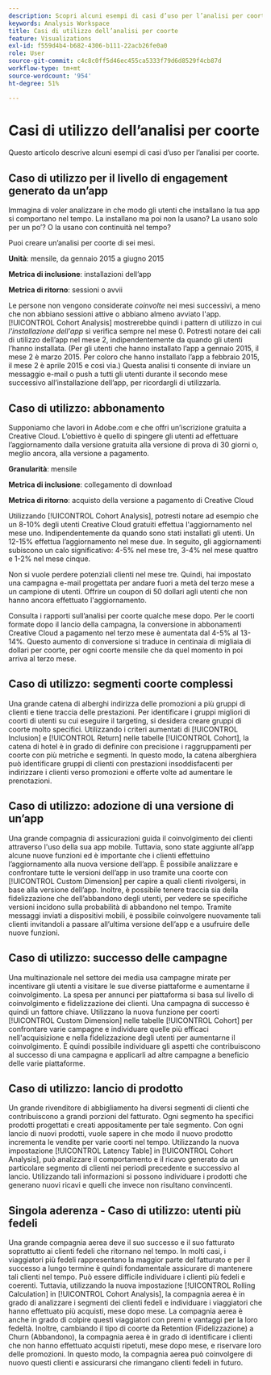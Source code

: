 ```yaml
---
description: Scopri alcuni esempi di casi d’uso per l’analisi per coorte.
keywords: Analysis Workspace
title: Casi di utilizzo dell’analisi per coorte
feature: Visualizations
exl-id: f559d4b4-b682-4306-b111-22acb26fe0a0
role: User
source-git-commit: c4c8c0ff5d46ec455ca5333f79d6d8529f4cb87d
workflow-type: tm+mt
source-wordcount: '954'
ht-degree: 51%

---
```


# Casi di utilizzo dell’analisi per coorte

Questo articolo descrive alcuni esempi di casi d’uso per l’analisi per coorte.

## Caso di utilizzo per il livello di engagement generato da un’app

Immagina di voler analizzare in che modo gli utenti che installano la tua app si comportano nel tempo. La installano ma poi non la usano? La usano solo per un po’? O la usano con continuità nel tempo?

Puoi creare un’analisi per coorte di sei mesi.

**Unità**: mensile, da gennaio 2015 a giugno 2015

**Metrica di inclusione**: installazioni dell’app

**Metrica di ritorno**: sessioni o avvii

Le persone non vengono considerate *coinvolte* nei mesi successivi, a meno che non abbiano sessioni attive o abbiano almeno avviato l&#39;app. [!UICONTROL Cohort Analysis] mostrerebbe quindi i pattern di utilizzo in cui *l&#39;installazione dell&#39;app* si verifica sempre nel mese 0. Potresti notare dei cali di utilizzo dell’app nel mese 2, indipendentemente da quando gli utenti l’hanno installata. (Per gli utenti che hanno installato l’app a gennaio 2015, il mese 2 è marzo 2015. Per coloro che hanno installato l’app a febbraio 2015, il mese 2 è aprile 2015 e così via.) Questa analisi ti consente di inviare un messaggio e-mail o push a tutti gli utenti durante il secondo mese successivo all’installazione dell’app, per ricordargli di utilizzarla.

## Caso di utilizzo: abbonamento

Supponiamo che lavori in Adobe.com e che offri un’iscrizione gratuita a Creative Cloud. L’obiettivo è quello di spingere gli utenti ad effettuare l’aggiornamento dalla versione gratuita alla versione di prova di 30 giorni o, meglio ancora, alla versione a pagamento.

**Granularità**: mensile

**Metrica di inclusione**: collegamento di download

**Metrica di ritorno**: acquisto della versione a pagamento di Creative Cloud

Utilizzando [!UICONTROL Cohort Analysis], potresti notare ad esempio che un 8-10% degli utenti Creative Cloud gratuiti effettua l&#39;aggiornamento nel mese uno. Indipendentemente da quando sono stati installati gli utenti. Un 12-15% effettua l’aggiornamento nel mese due. In seguito, gli aggiornamenti subiscono un calo significativo: 4-5% nel mese tre, 3-4% nel mese quattro e 1-2% nel mese cinque.

Non si vuole perdere potenziali clienti nel mese tre. Quindi, hai impostato una campagna e-mail progettata per andare fuori a metà del terzo mese a un campione di utenti. Offrire un coupon di 50 dollari agli utenti che non hanno ancora effettuato l&#39;aggiornamento.

Consulta i rapporti sull’analisi per coorte qualche mese dopo. Per le coorti formate dopo il lancio della campagna, la conversione in abbonamenti Creative Cloud a pagamento nel terzo mese è aumentata dal 4-5% al 13-14%. Questo aumento di conversione si traduce in centinaia di migliaia di dollari per coorte, per ogni coorte mensile che da quel momento in poi arriva al terzo mese.

## Caso di utilizzo: segmenti coorte complessi

Una grande catena di alberghi indirizza delle promozioni a più gruppi di clienti e tiene traccia delle prestazioni. Per identificare i gruppi migliori di coorti di utenti su cui eseguire il targeting, si desidera creare gruppi di coorte molto specifici. Utilizzando i criteri aumentati di [!UICONTROL Inclusion] e [!UICONTROL Return] nelle tabelle [!UICONTROL Cohort], la catena di hotel è in grado di definire con precisione i raggruppamenti per coorte con più metriche e segmenti. In questo modo, la catena alberghiera può identificare gruppi di clienti con prestazioni insoddisfacenti per indirizzare i clienti verso promozioni e offerte volte ad aumentare le prenotazioni.

## Caso di utilizzo: adozione di una versione di un’app

Una grande compagnia di assicurazioni guida il coinvolgimento dei clienti attraverso l&#39;uso della sua app mobile. Tuttavia, sono state aggiunte all’app alcune nuove funzioni ed è importante che i clienti effettuino l’aggiornamento alla nuova versione dell’app. È possibile analizzare e confrontare tutte le versioni dell’app in uso tramite una coorte con [!UICONTROL Custom Dimension] per capire a quali clienti rivolgersi, in base alla versione dell’app. Inoltre, è possibile tenere traccia sia della fidelizzazione che dell’abbandono degli utenti, per vedere se specifiche versioni incidono sulla probabilità di abbandono nel tempo. Tramite messaggi inviati a dispositivi mobili, è possibile coinvolgere nuovamente tali clienti invitandoli a passare all’ultima versione dell’app e a usufruire delle nuove funzioni.

## Caso di utilizzo: successo delle campagne

Una multinazionale nel settore dei media usa campagne mirate per incentivare gli utenti a visitare le sue diverse piattaforme e aumentarne il coinvolgimento. La spesa per annunci per piattaforma si basa sul livello di coinvolgimento e fidelizzazione dei clienti. Una campagna di successo è quindi un fattore chiave. Utilizzano la nuova funzione per coorti [!UICONTROL Custom Dimension] nelle tabelle [!UICONTROL Cohort] per confrontare varie campagne e individuare quelle più efficaci nell&#39;acquisizione e nella fidelizzazione degli utenti per aumentarne il coinvolgimento. È quindi possibile individuare gli aspetti che contribuiscono al successo di una campagna e applicarli ad altre campagne a beneficio delle varie piattaforme.

## Caso di utilizzo: lancio di prodotto

Un grande rivenditore di abbigliamento ha diversi segmenti di clienti che contribuiscono a grandi porzioni del fatturato. Ogni segmento ha specifici prodotti progettati e creati appositamente per tale segmento. Con ogni lancio di nuovi prodotti, vuole sapere in che modo il nuovo prodotto incrementa le vendite per varie coorti nel tempo. Utilizzando la nuova impostazione [!UICONTROL Latency Table] in [!UICONTROL Cohort Analysis], può analizzare il comportamento e il ricavo generato da un particolare segmento di clienti nei periodi precedente e successivo al lancio. Utilizzando tali informazioni si possono individuare i prodotti che generano nuovi ricavi e quelli che invece non risultano convincenti.

## Singola aderenza - Caso di utilizzo: utenti più fedeli

Una grande compagnia aerea deve il suo successo e il suo fatturato soprattutto ai clienti fedeli che ritornano nel tempo. In molti casi, i viaggiatori più fedeli rappresentano la maggior parte del fatturato e per il successo a lungo termine è quindi fondamentale assicurare di mantenere tali clienti nel tempo. Può essere difficile individuare i clienti più fedeli e coerenti. Tuttavia, utilizzando la nuova impostazione [!UICONTROL Rolling Calculation] in [!UICONTROL Cohort Analysis], la compagnia aerea è in grado di analizzare i segmenti dei clienti fedeli e individuare i viaggiatori che hanno effettuato più acquisti, mese dopo mese. La compagnia aerea è anche in grado di colpire questi viaggiatori con premi e vantaggi per la loro fedeltà. Inoltre, cambiando il tipo di coorte da Retention (Fidelizzazione) a Churn (Abbandono), la compagnia aerea è in grado di identificare i clienti che non hanno effettuato acquisti ripetuti, mese dopo mese, e riservare loro delle promozioni. In questo modo, la compagnia aerea può coinvolgere di nuovo questi clienti e assicurarsi che rimangano clienti fedeli in futuro.
